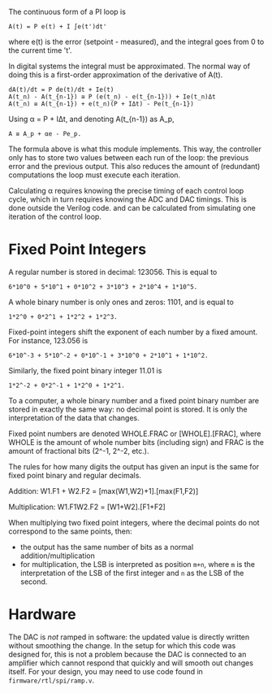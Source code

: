 The continuous form of a PI loop is

    A(t) = P e(t) + I ∫e(t')dt'

where e(t) is the error (setpoint - measured), and the integral goes
from 0 to the current time 't'.

In digital systems the integral must be approximated.  The normal way
of doing this is a first-order approximation of the derivative of
A(t).

    dA(t)/dt = P de(t)/dt + Ie(t)
    A(t_n) - A(t_{n-1}) ≅ P (e(t_n) - e(t_{n-1})) + Ie(t_n)Δt
    A(t_n) ≅ A(t_{n-1}) + e(t_n)(P + IΔt) - Pe(t_{n-1})

Using α = P + IΔt, and denoting A(t_{n-1}) as A_p,

    A ≅ A_p + αe - Pe_p.

The formula above is what this module implements.  This way, the
controller only has to store two values between each run of the loop:
the previous error and the previous output.  This also reduces the
amount of (redundant) computations the loop must execute each
iteration.

Calculating α requires knowing the precise timing of each control loop
cycle, which in turn requires knowing the ADC and DAC timings.  This
is done outside the Verilog code.  and can be calculated from
simulating one iteration of the control loop.

# Fixed Point Integers

A regular number is stored in decimal: 123056.
This is equal to

    6*10^0 + 5*10^1 + 0*10^2 + 3*10^3 + 2*10^4 + 1*10^5.

A whole binary number is only ones and zeros: 1101, and is equal to

    1*2^0 + 0*2^1 + 1*2^2 + 1*2^3.

Fixed-point integers shift the exponent of each number by a fixed
amount.  For instance, 123.056 is

    6*10^-3 + 5*10^-2 + 0*10^-1 + 3*10^0 + 2*10^1 + 1*10^2.

Similarly, the fixed point binary integer 11.01 is

    1*2^-2 + 0*2^-1 + 1*2^0 + 1*2^1.

To a computer, a whole binary number and a fixed point binary number
are stored in exactly the same way: no decimal point is stored.  It is
only the interpretation of the data that changes.

Fixed point numbers are denoted WHOLE.FRAC or [WHOLE].[FRAC], where
WHOLE is the amount of whole number bits (including sign) and FRAC is
the amount of fractional bits (2^-1, 2^-2, etc.).

The rules for how many digits the output has given an input is the
same for fixed point binary and regular decimals.

Addition: W1.F1 + W2.F2 = [max(W1,W2)+1].[max(F1,F2)]

Multiplication: W1.F1W2.F2 = [W1+W2].[F1+F2]


When multiplying two fixed point integers, where the decimal points
do not correspond to the same points, then:

* the output has the same number of bits as a normal addition/multiplication
* for multiplication, the LSB is interpreted as position `m+n`, where
  `m` is the interpretation of the LSB of the first integer and `n` as
  the LSB of the second.

# Hardware

The DAC is *not* ramped in software: the updated value is directly written
without smoothing the change. In the setup for which this code was designed
for, this is not a problem because the DAC is connected to an amplifier which
cannot respond that quickly
and will smooth out changes itself. For your design, you may need to use
code found in `firmware/rtl/spi/ramp.v`.
